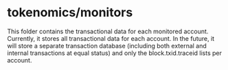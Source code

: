 # tokenomics/monitors

This folder contains the transactional data for each monitored account. Currently, it stores all transactional data for each account. In the future, it will store a separate transaction database (including both external and internal transactions at equal status) and only the block.txid.traceid lists per account.
